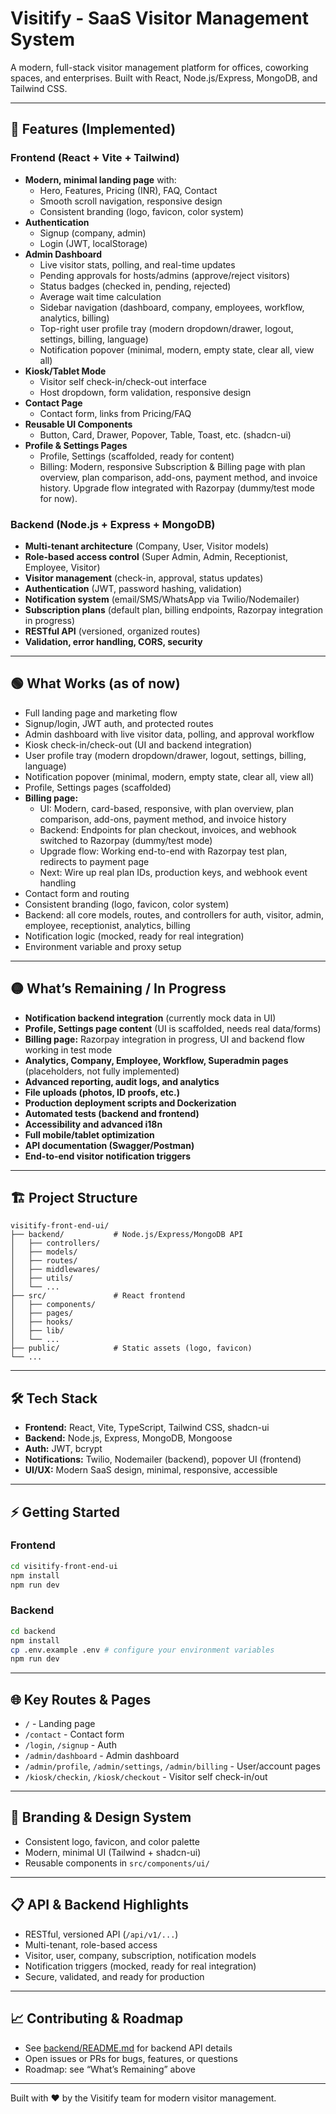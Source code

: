# Visitify - SaaS Visitor Management System

A modern, full-stack visitor management platform for offices, coworking spaces, and enterprises. Built with React, Node.js/Express, MongoDB, and Tailwind CSS.

---

## 🚀 Features (Implemented)

### Frontend (React + Vite + Tailwind)
- **Modern, minimal landing page** with:
  - Hero, Features, Pricing (INR), FAQ, Contact
  - Smooth scroll navigation, responsive design
  - Consistent branding (logo, favicon, color system)
- **Authentication**
  - Signup (company, admin)
  - Login (JWT, localStorage)
- **Admin Dashboard**
  - Live visitor stats, polling, and real-time updates
  - Pending approvals for hosts/admins (approve/reject visitors)
  - Status badges (checked in, pending, rejected)
  - Average wait time calculation
  - Sidebar navigation (dashboard, company, employees, workflow, analytics, billing)
  - Top-right user profile tray (modern dropdown/drawer, logout, settings, billing, language)
  - Notification popover (minimal, modern, empty state, clear all, view all)
- **Kiosk/Tablet Mode**
  - Visitor self check-in/check-out interface
  - Host dropdown, form validation, responsive design
- **Contact Page**
  - Contact form, links from Pricing/FAQ
- **Reusable UI Components**
  - Button, Card, Drawer, Popover, Table, Toast, etc. (shadcn-ui)
- **Profile & Settings Pages**
  - Profile, Settings (scaffolded, ready for content)
  - Billing: Modern, responsive Subscription & Billing page with plan overview, plan comparison, add-ons, payment method, and invoice history. Upgrade flow integrated with Razorpay (dummy/test mode for now).

### Backend (Node.js + Express + MongoDB)
- **Multi-tenant architecture** (Company, User, Visitor models)
- **Role-based access control** (Super Admin, Admin, Receptionist, Employee, Visitor)
- **Visitor management** (check-in, approval, status updates)
- **Authentication** (JWT, password hashing, validation)
- **Notification system** (email/SMS/WhatsApp via Twilio/Nodemailer)
- **Subscription plans** (default plan, billing endpoints, Razorpay integration in progress)
- **RESTful API** (versioned, organized routes)
- **Validation, error handling, CORS, security**

---

## 🟢 What Works (as of now)
- Full landing page and marketing flow
- Signup/login, JWT auth, and protected routes
- Admin dashboard with live visitor data, polling, and approval workflow
- Kiosk check-in/check-out (UI and backend integration)
- User profile tray (modern dropdown/drawer, logout, settings, billing, language)
- Notification popover (minimal, modern, empty state, clear all, view all)
- Profile, Settings pages (scaffolded)
- **Billing page:**
  - UI: Modern, card-based, responsive, with plan overview, plan comparison, add-ons, payment method, and invoice history
  - Backend: Endpoints for plan checkout, invoices, and webhook switched to Razorpay (dummy/test mode)
  - Upgrade flow: Working end-to-end with Razorpay test plan, redirects to payment page
  - Next: Wire up real plan IDs, production keys, and webhook event handling
- Contact form and routing
- Consistent branding (logo, favicon, color system)
- Backend: all core models, routes, and controllers for auth, visitor, admin, employee, receptionist, analytics, billing
- Notification logic (mocked, ready for real integration)
- Environment variable and proxy setup

---

## 🟡 What’s Remaining / In Progress
- **Notification backend integration** (currently mock data in UI)
- **Profile, Settings page content** (UI is scaffolded, needs real data/forms)
- **Billing page:** Razorpay integration in progress, UI and backend flow working in test mode
- **Analytics, Company, Employee, Workflow, Superadmin pages** (placeholders, not fully implemented)
- **Advanced reporting, audit logs, and analytics**
- **File uploads (photos, ID proofs, etc.)**
- **Production deployment scripts and Dockerization**
- **Automated tests (backend and frontend)**
- **Accessibility and advanced i18n**
- **Full mobile/tablet optimization**
- **API documentation (Swagger/Postman)**
- **End-to-end visitor notification triggers**

---

## 🏗️ Project Structure

```
visitify-front-end-ui/
├── backend/           # Node.js/Express/MongoDB API
│   ├── controllers/
│   ├── models/
│   ├── routes/
│   ├── middlewares/
│   ├── utils/
│   └── ...
├── src/               # React frontend
│   ├── components/
│   ├── pages/
│   ├── hooks/
│   ├── lib/
│   └── ...
├── public/            # Static assets (logo, favicon)
└── ...
```

---

## 🛠️ Tech Stack
- **Frontend:** React, Vite, TypeScript, Tailwind CSS, shadcn-ui
- **Backend:** Node.js, Express, MongoDB, Mongoose
- **Auth:** JWT, bcrypt
- **Notifications:** Twilio, Nodemailer (backend), popover UI (frontend)
- **UI/UX:** Modern SaaS design, minimal, responsive, accessible

---

## ⚡ Getting Started

### Frontend
```bash
cd visitify-front-end-ui
npm install
npm run dev
```

### Backend
```bash
cd backend
npm install
cp .env.example .env # configure your environment variables
npm run dev
```

---

## 🌐 Key Routes & Pages
- `/` - Landing page
- `/contact` - Contact form
- `/login`, `/signup` - Auth
- `/admin/dashboard` - Admin dashboard
- `/admin/profile`, `/admin/settings`, `/admin/billing` - User/account pages
- `/kiosk/checkin`, `/kiosk/checkout` - Visitor self check-in/out

---

## 🎨 Branding & Design System
- Consistent logo, favicon, and color palette
- Modern, minimal UI (Tailwind + shadcn-ui)
- Reusable components in `src/components/ui/`

---

## 📋 API & Backend Highlights
- RESTful, versioned API (`/api/v1/...`)
- Multi-tenant, role-based access
- Visitor, user, company, subscription, notification models
- Notification triggers (mocked, ready for real integration)
- Secure, validated, and ready for production

---

## 📈 Contributing & Roadmap
- See [backend/README.md](backend/README.md) for backend API details
- Open issues or PRs for bugs, features, or questions
- Roadmap: see “What’s Remaining” above

---

Built with ❤️ by the Visitify team for modern visitor management.
